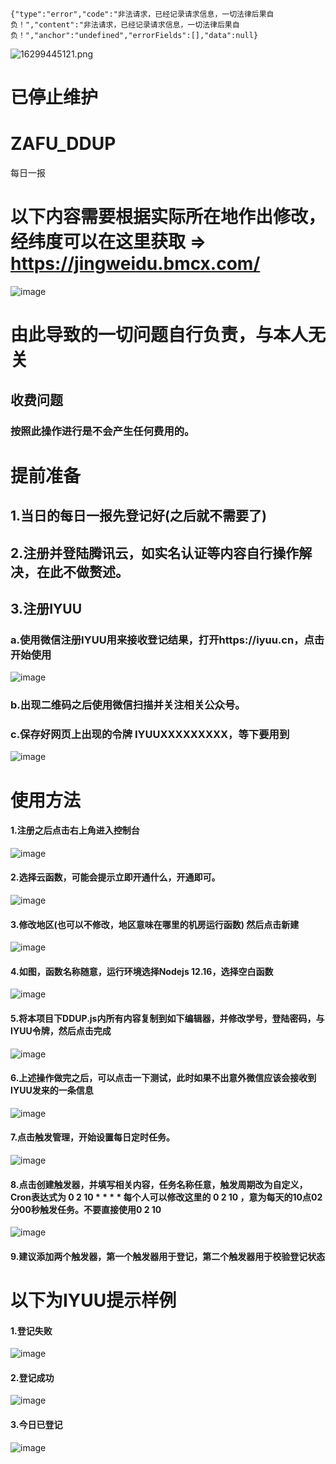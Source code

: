 ```
{"type":"error","code":"非法请求，已经记录请求信息，一切法律后果自负！","content":"非法请求，已经记录请求信息，一切法律后果自负！","anchor":"undefined","errorFields":[],"data":null}
```

![16299445121.png](https://z4a.net/images/2021/08/26/16299445121.png)

# 已停止维护

# ZAFU_DDUP
每日一报

# 以下内容需要根据实际所在地作出修改， 经纬度可以在这里获取 => https://jingweidu.bmcx.com/
![image](https://github.com/Debuffxb/ZAFU_DDUP/blob/main/images/Jietu20210202162841.png)

# 由此导致的一切问题自行负责，与本人无关

## 收费问题
### 按照此操作进行是不会产生任何费用的。

# 提前准备
## 1.当日的每日一报先登记好(之后就不需要了)
## 2.注册并登陆腾讯云，如实名认证等内容自行操作解决，在此不做赘述。
## 3.注册IYUU
### a.使用微信注册IYUU用来接收登记结果，打开https://iyuu.cn，点击开始使用
![image](https://github.com/Debuffxb/ZAFU_DDUP/blob/main/images/Jietu20201011-180529.jpg)
### b.出现二维码之后使用微信扫描并关注相关公众号。
### c.保存好网页上出现的令牌 IYUUXXXXXXXXX，等下要用到
![image](https://github.com/Debuffxb/ZAFU_DDUP/blob/main/images/Jietu20201011-180601.jpg)


# 使用方法
#### 1.注册之后点击右上角进入控制台
![image](https://github.com/Debuffxb/ZAFU_DDUP/blob/main/images/Jietu20201011-175710.jpg)
#### 2.选择云函数，可能会提示立即开通什么，开通即可。
![image](https://github.com/Debuffxb/ZAFU_DDUP/blob/main/images/Jietu20201011-175739.jpg)
#### 3.修改地区(也可以不修改，地区意味在哪里的机房运行函数) 然后点击新建
![image](https://github.com/Debuffxb/ZAFU_DDUP/blob/main/images/Jietu20201011-175812.jpg)
#### 4.如图，函数名称随意，运行环境选择Nodejs 12.16，选择空白函数
![image](https://github.com/Debuffxb/ZAFU_DDUP/blob/main/images/Jietu20201011-175840.jpg)
#### 5.将本项目下DDUP.js内所有内容复制到如下编辑器，并修改学号，登陆密码，与IYUU令牌，然后点击完成
![image](https://github.com/Debuffxb/ZAFU_DDUP/blob/main/images/Jietu20201011-175913.jpg)
#### 6.上述操作做完之后，可以点击一下测试，此时如果不出意外微信应该会接收到IYUU发来的一条信息
![image](https://github.com/Debuffxb/ZAFU_DDUP/blob/main/images/Jietu20201011-175947.jpg)
#### 7.点击触发管理，开始设置每日定时任务。
![image](https://github.com/Debuffxb/ZAFU_DDUP/blob/main/images/Jietu20201011-180004.jpg)
#### 8.点击创建触发器，并填写相关内容，任务名称任意，触发周期改为自定义，Cron表达式为 0 2 10 * * * * 每个人可以修改这里的 0 2 10 ，意为每天的10点02分00秒触发任务。不要直接使用0 2 10
![image](https://github.com/Debuffxb/ZAFU_DDUP/blob/main/images/Jietu20201011-180102.jpg)
#### 9.建议添加两个触发器，第一个触发器用于登记，第二个触发器用于校验登记状态

# 以下为IYUU提示样例
#### 1.登记失败
![image](https://github.com/Debuffxb/ZAFU_DDUP/blob/main/images/Jietu20201011-180402.jpg)
#### 2.登记成功
![image](https://github.com/Debuffxb/ZAFU_DDUP/blob/main/images/Jietu20201011-180426.jpg)
#### 3.今日已登记
![image](https://github.com/Debuffxb/ZAFU_DDUP/blob/main/images/Jietu20201011-180444.jpg)
